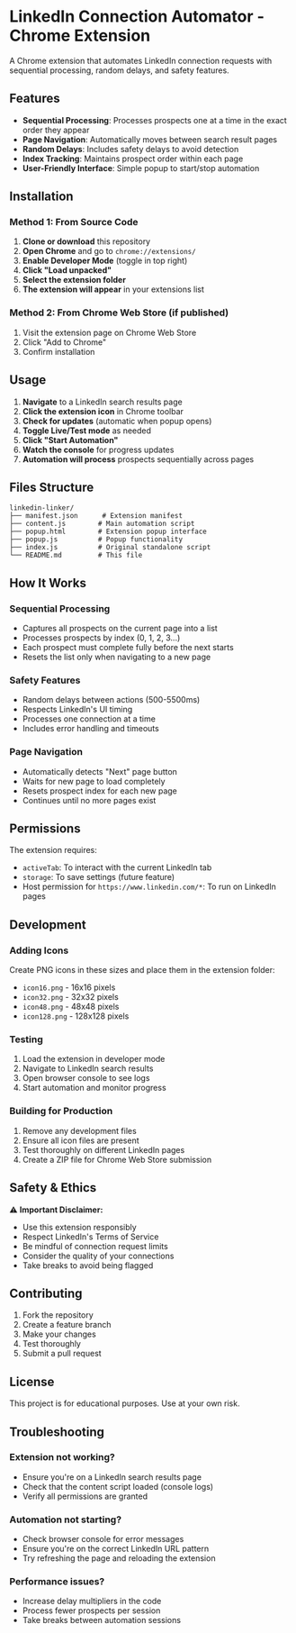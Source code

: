# LinkedIn Connection Automator - Chrome Extension

A Chrome extension that automates LinkedIn connection requests with sequential processing, random delays, and safety features.

## Features

- **Sequential Processing**: Processes prospects one at a time in the exact order they appear
- **Page Navigation**: Automatically moves between search result pages
- **Random Delays**: Includes safety delays to avoid detection
- **Index Tracking**: Maintains prospect order within each page
- **User-Friendly Interface**: Simple popup to start/stop automation

## Installation

### Method 1: From Source Code

1. **Clone or download** this repository
2. **Open Chrome** and go to `chrome://extensions/`
3. **Enable Developer Mode** (toggle in top right)
4. **Click "Load unpacked"**
5. **Select the extension folder**
6. **The extension will appear** in your extensions list

### Method 2: From Chrome Web Store (if published)

1. Visit the extension page on Chrome Web Store
2. Click "Add to Chrome"
3. Confirm installation

## Usage

1. **Navigate** to a LinkedIn search results page
2. **Click the extension icon** in Chrome toolbar
3. **Check for updates** (automatic when popup opens)
4. **Toggle Live/Test mode** as needed
5. **Click "Start Automation"**
6. **Watch the console** for progress updates
7. **Automation will process** prospects sequentially across pages

## Files Structure

```
linkedin-linker/
├── manifest.json      # Extension manifest
├── content.js        # Main automation script
├── popup.html        # Extension popup interface
├── popup.js          # Popup functionality
├── index.js          # Original standalone script
└── README.md         # This file
```

## How It Works

### Sequential Processing
- Captures all prospects on the current page into a list
- Processes prospects by index (0, 1, 2, 3...)
- Each prospect must complete fully before the next starts
- Resets the list only when navigating to a new page

### Safety Features
- Random delays between actions (500-5500ms)
- Respects LinkedIn's UI timing
- Processes one connection at a time
- Includes error handling and timeouts

### Page Navigation
- Automatically detects "Next" page button
- Waits for new page to load completely
- Resets prospect index for each new page
- Continues until no more pages exist

## Permissions

The extension requires:
- `activeTab`: To interact with the current LinkedIn tab
- `storage`: To save settings (future feature)
- Host permission for `https://www.linkedin.com/*`: To run on LinkedIn pages

## Development

### Adding Icons

Create PNG icons in these sizes and place them in the extension folder:
- `icon16.png` - 16x16 pixels
- `icon32.png` - 32x32 pixels
- `icon48.png` - 48x48 pixels
- `icon128.png` - 128x128 pixels

### Testing

1. Load the extension in developer mode
2. Navigate to LinkedIn search results
3. Open browser console to see logs
4. Start automation and monitor progress

### Building for Production

1. Remove any development files
2. Ensure all icon files are present
3. Test thoroughly on different LinkedIn pages
4. Create a ZIP file for Chrome Web Store submission

## Safety & Ethics

⚠️ **Important Disclaimer:**
- Use this extension responsibly
- Respect LinkedIn's Terms of Service
- Be mindful of connection request limits
- Consider the quality of your connections
- Take breaks to avoid being flagged

## Contributing

1. Fork the repository
2. Create a feature branch
3. Make your changes
4. Test thoroughly
5. Submit a pull request

## License

This project is for educational purposes. Use at your own risk.

## Troubleshooting

### Extension not working?
- Ensure you're on a LinkedIn search results page
- Check that the content script loaded (console logs)
- Verify all permissions are granted

### Automation not starting?
- Check browser console for error messages
- Ensure you're on the correct LinkedIn URL pattern
- Try refreshing the page and reloading the extension

### Performance issues?
- Increase delay multipliers in the code
- Process fewer prospects per session
- Take breaks between automation sessions
